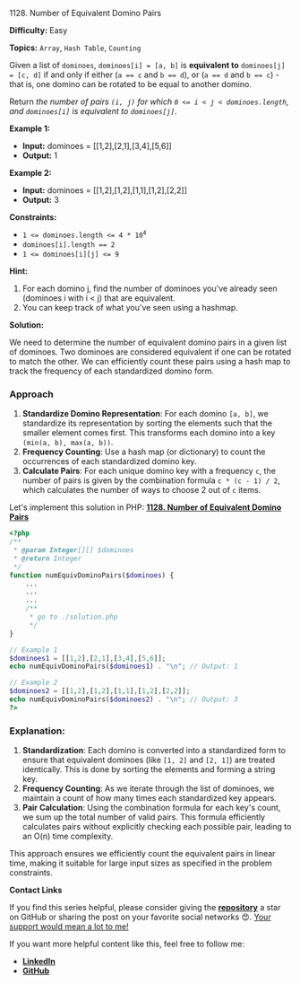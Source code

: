 1128\. Number of Equivalent Domino Pairs

**Difficulty:** Easy

**Topics:** `Array`, `Hash Table`, `Counting`

Given a list of `dominoes`, `dominoes[i] = [a, b]` is **equivalent to** `dominoes[j] = [c, d]` if and only if either (`a == c` and `b == d`), or (`a == d` and `b == c`) - that is, one domino can be rotated to be equal to another domino.

Return _the number of pairs `(i, j)` for which `0 <= i < j < dominoes.length`, and `dominoes[i]` is equivalent to `dominoes[j]`_.

**Example 1:**

- **Input:** dominoes = [[1,2],[2,1],[3,4],[5,6]]
- **Output:** 1

**Example 2:**

- **Input:** dominoes = [[1,2],[1,2],[1,1],[1,2],[2,2]]
- **Output:** 3



**Constraints:**

- <code>1 <= dominoes.length <= 4 * 10<sup>4</sup></code>
- `dominoes[i].length == 2`
- `1 <= dominoes[i][j] <= 9`


**Hint:**
1. For each domino j, find the number of dominoes you've already seen (dominoes i with i < j) that are equivalent.
2. You can keep track of what you've seen using a hashmap.



**Solution:**

We need to determine the number of equivalent domino pairs in a given list of dominoes. Two dominoes are considered equivalent if one can be rotated to match the other. We can efficiently count these pairs using a hash map to track the frequency of each standardized domino form.

### Approach
1. **Standardize Domino Representation**: For each domino `[a, b]`, we standardize its representation by sorting the elements such that the smaller element comes first. This transforms each domino into a key `(min(a, b), max(a, b))`.
2. **Frequency Counting**: Use a hash map (or dictionary) to count the occurrences of each standardized domino key.
3. **Calculate Pairs**: For each unique domino key with a frequency `c`, the number of pairs is given by the combination formula `c * (c - 1) / 2`, which calculates the number of ways to choose 2 out of `c` items.

Let's implement this solution in PHP: **[1128. Number of Equivalent Domino Pairs](https://github.com/mah-shamim/leet-code-in-php/tree/main/algorithms/001128-number-of-equivalent-domino-pairs/solution.php)**

```php
<?php
/**
 * @param Integer[][] $dominoes
 * @return Integer
 */
function numEquivDominoPairs($dominoes) {
    ...
    ...
    ...
    /**
     * go to ./solution.php
     */
}

// Example 1
$dominoes1 = [[1,2],[2,1],[3,4],[5,6]];
echo numEquivDominoPairs($dominoes1) . "\n"; // Output: 1

// Example 2
$dominoes2 = [[1,2],[1,2],[1,1],[1,2],[2,2]];
echo numEquivDominoPairs($dominoes2) . "\n"; // Output: 3
?>
```

### Explanation:

1. **Standardization**: Each domino is converted into a standardized form to ensure that equivalent dominoes (like `[1, 2]` and `[2, 1]`) are treated identically. This is done by sorting the elements and forming a string key.
2. **Frequency Counting**: As we iterate through the list of dominoes, we maintain a count of how many times each standardized key appears.
3. **Pair Calculation**: Using the combination formula for each key's count, we sum up the total number of valid pairs. This formula efficiently calculates pairs without explicitly checking each possible pair, leading to an O(n) time complexity.

This approach ensures we efficiently count the equivalent pairs in linear time, making it suitable for large input sizes as specified in the problem constraints.

**Contact Links**

If you find this series helpful, please consider giving the **[repository](https://github.com/mah-shamim/leet-code-in-php)** a star on GitHub or sharing the post on your favorite social networks 😍. [Your support would mean a lot to me!](https://isolatedcompliments.com/v09uayg6h?key=a647d02f1aafcddaf10536d7cd00bd7c)

If you want more helpful content like this, feel free to follow me:

- **[LinkedIn](https://www.linkedin.com/in/arifulhaque/)**
- **[GitHub](https://github.com/mah-shamim)**